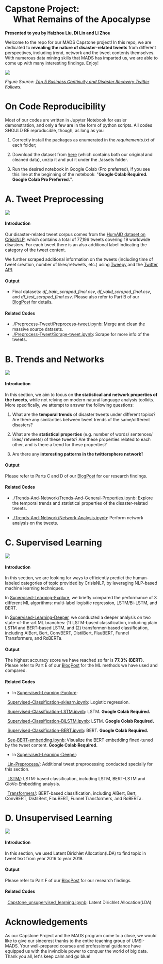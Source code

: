 # Capstone Project: <br> &nbsp; &nbsp; What Remains of the Apocalypse
**Presented to you by Haizhou Liu, Di Lin and Li Zhou**

Welcome to the repo for our MADS Capstone project! In this repo, we are dedicated to **revealing the nature of disaster-related tweets** from different perspectives, including trend, network and the tweet contents themselves. With numerous data mining skills that MADS has imparted us, we are able to come up with many interesting findings. Enjoy!

![](./figs-for-readme/cover-photo.jpg)

*Figure Source: [Top 5 Business Continuity and Disaster Recovery Twitter Follows](https://solutionsreview.com/backup-disaster-recovery/top-5-business-continuity-and-disaster-recovery-twitter-follows/).*
<br>

# On Code Reproducibility
Most of our codes are written in Jupyter Notebook for easier demonstration, and only a few are in the form of python scripts. All codes SHOULD BE reproducible, though, as long as you

1. Correctly install the packages as enumerated in the *requirements.txt* of each folder;

2. Download the dataset from [here](https://drive.google.com/file/d/1lB5yFMmiCVX0BPEh8EkUF4j3B2eE42JP/view?usp=sharing) (which contains both our original and cleaned data), unzip it and put it under the ./assets  folder.

3. Run the desired notebook in Google Colab (Pro preferred), if you see this line at the beginning of the notebook: "**Google Colab Required. Google Colab Pro Preferred.**".

# A. Tweet Preprocessing

![](./figs-for-readme/preprocessing.png)

#### Introduction
Our disaster-related tweet corpus comes from the [HumAID dataset on CrisisNLP](https://crisisnlp.qcri.org/humaid_dataset.html), which contains a total of 77,196 tweets covering 19 worldwide disasters. For each tweet there is an also additional label indicating the category of the tweet content.

We further scraped additional information on the tweets (including time of tweet creation, number of likes/retweets, etc.) using [Tweepy](https://www.tweepy.org/) and the [Twitter API](https://developer.twitter.com/en/docs). 

#### Output
- Final datasets: *df_train_scraped_final.csv*, *df_valid_scraped_final.csv*, and *df_test_scraped_final.csv*.
Please also refer to Part B of our [BlogPost](/Capstone-BlogPost-Latest.pdf) for details.

#### Related Codes
- [./Preprocess-Tweet/Preprocess-tweet.ipynb](Preprocess-Tweet/Preprocess-tweet.ipynb): Merge and clean the massive source datasets.
- [./Preprocess-Tweet/Scrape-tweet.ipynb](Preprocess-Tweet/Scrape-tweet.ipynb): Scrape for more info of the tweets.

# B. Trends and Networks

![](./figs-for-readme/trends-and-network.png)

#### Introduction
In this section, we aim to focus on **the statistical and network properties of the tweets**, while not relying on modern natural language analysis toolkits. More specifically, we attempt to answer the following questions:

1. What are the **temporal trends** of disaster tweets under different topics? Are there any similarities between tweet trends of the same/different disasters?

2. What are the **statistical properties** (e.g. number of words/ sentences/ likes/ retweets) of these tweets? Are these properties related to each other, and is there a trend for these properties?

3. Are there any **interesting patterns in the twittersphere network**?

#### Output
Please refer to Parts C and D of our [BlogPost](/Capstone-BlogPost-Latest.pdf) for our research findings.

#### Related Codes
- [./Trends-And-Network/Trends-And-General-Properties.ipynb](./Trends-And-Network/Trends-And-General-Properties.ipynb): Explore the temporal trends and statistical properties of the disaster-related tweets.

- [./Trends-And-Network/Network-Analysis.ipynb](./Trends-And-Network/Network-Analysis.ipynb): Perform network analysis on the tweets.

# C. Supervised Learning

![](./figs-for-readme/supervised-learning.png)

#### Introduction
In this section, we are looking for ways to efficiently predict the human-labeled categories of topic provided by CrisisNLP, by leveraging NLP-based machine learning techniques. 

In [Supervised-Learning-Explore](./Supervised-Learning-Explore), we briefly compared the performance of 3 different ML algorithms: multi-label logisitic regression, LSTM/Bi-LSTM, and BERT.

In [Supervised-Learning-Deeper](./Supervised-Learning-Deeper), we conducted a deeper analysis on two state-of-the-art ML branches: (1) LSTM-based classification, including plain LSTM and BERT-based LSTM, and (2) transformer-based classification, including AlBert, Bert, ConvBERT, DistilBert, FlauBERT, Funnel Transformers, and RoBERTa.

#### Output
The highest accuracy score we have reached so far is **77.3% (BERT)**. Please refer to Part E of our [BlogPost](/Capstone-BlogPost-Latest.pdf)  for the ML methods we have used and compared.

#### Related Codes
- In [Supervised-Learning-Explore](./Supervised-Learning-Explore):

&nbsp; [Supervised-Classification-sklearn.ipynb](./Supervised-Learning-Explore/Supervised-Classification-sklearn.ipynb): Logistic regression.

&nbsp; [Supervised-Classification-LSTM.ipynb](./Supervised-Learning-Explore/Supervised-Classification-LSTM.ipynb): LSTM. **Google Colab Required.**

&nbsp; [Supervised-Classification-BiLSTM.ipynb](./Supervised-Learning-Explore/Supervised-Classification-BiLSTM.ipynb): LSTM. **Google Colab Required.**

&nbsp; [Supervised-Classification-BERT.ipynb](./Supervised-Learning-Explore/Supervised-Classification-BERT.ipynb): BERT. **Google Colab Required.**

&nbsp; [See-BERT-embedding.ipynb](./Supervised-Learning-Explore/See-BERT-embedding.ipynb): Visualize the BERT embedding fined-tuned by the tweet content. **Google Colab Required.**

- In [Supervised-Learning-Deeper](./Supervised-Learning-Deeper):

&nbsp; [Lin-Preprocess/](./Supervised-Learning-Deeper/Lin-Preprocess/): Additional tweet preprocessing conducted specially for this section.

&nbsp; [LSTM/](./Supervised-Learning-Deeper/LSTM/): LSTM-based classification, including LSTM, BERT-LSTM and GloVe-Embedding analysis.

&nbsp; [Transformers/](./Supervised-Learning-Deeper/Transformers/): BERT-based classification, including AlBert, Bert, ConvBERT, DistilBert, FlauBERT, Funnel Transformers, and RoBERTa.

# D. Unsupervised Learning
![](./figs-for-readme/lda_2016.png)

#### Introduction
In this section, we used Latent Dirichlet Allocation(LDA) to find topic in tweet text from year 2016 to year 2019. 

#### Output
Please refer to Part F of our [BlogPost](/Capstone-BlogPost-Latest.pdf)  for our research findings.

#### Related Codes
&nbsp; [Capstone_unsupervised_learning.ipynb](./Unsupervised-Learning-LDA/Capstone_unsupervised_learning.ipynb): Latent Dirichlet Allocation(LDA)

# Acknowledgements
As our Capstone Project and the MADS program come to a close, we would like to give our sincerest thanks to the entire teaching group of UMSI-MADS. Your well-prepared courses and professional guidance have equipped us with the invincible power to conquer the world of big data. Thank you all, let's keep calm and go blue!
